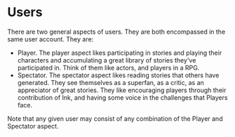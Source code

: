 # Users

There are two general aspects of users.  They are both encompassed in the same user account.  They are:
- Player.  The player aspect likes participating in stories and playing their characters and accumulating a great library of stories they've participated in.  Think of them like actors, and players in a RPG.
- Spectator.  The spectator aspect likes reading stories that others have generated.  They see themselves as a superfan, as a critic, as an appreciator of great stories.  They like encouraging players through their contribution of Ink, and having some voice in the challenges that Players face.

Note that any given user may consist of any combination of the Player and Spectator aspect.